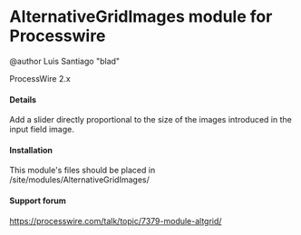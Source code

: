 # AlternativeGridImages module for Processwire
@author  Luis Santiago "blad"

ProcessWire 2.x 


#### Details

Add a slider directly proportional to the size of the images introduced in the input field image.


#### Installation

This module's files should be placed in /site/modules/AlternativeGridImages/

#### Support forum

https://processwire.com/talk/topic/7379-module-altgrid/
